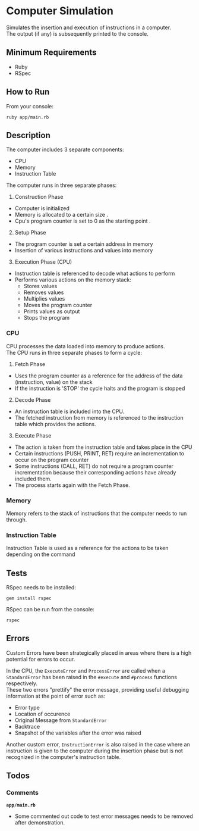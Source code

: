 # Computer Simulation
Simulates the insertion and execution of instructions in a computer.  
The output (if any) is subsequently printed to the console.

## Minimum Requirements
- Ruby
- RSpec

## How to Run
From your console:

`ruby app/main.rb`

## Description
The computer includes 3 separate components:
- CPU
- Memory
- Instruction Table

The computer runs in three separate phases:  
1. Construction Phase
  - Computer is initialized
  - Memory is allocated to a certain size . 
  - Cpu's program counter is set to 0 as the starting point . 

2. Setup Phase
  - The program counter is set a certain address in memory
  - Insertion of various instructions and values into memory

3. Execution Phase (CPU)
  - Instruction table is referenced to decode what actions to perform
  - Performs various actions on the memory stack:
    - Stores values
    - Removes values
    - Multiplies values
    - Moves the program counter
    - Prints values as output
    - Stops the program
    
### CPU
CPU processes the data loaded into memory to produce actions.  
The CPU runs in three separate phases to form a cycle:  
1. Fetch Phase
  - Uses the program counter as a reference for the address of the data (instruction, value) on the stack
  - If the instruction is 'STOP' the cycle halts and the program is stopped

2. Decode Phase
  - An instruction table is included into the CPU.
  - The fetched instruction from memory is referenced to the instruction table which provides the actions.

3. Execute Phase
  - The action is taken from the instruction table and takes place in the CPU
  - Certain instructions (PUSH, PRINT, RET) require an incrementation to occur on the program counter
  - Some instructions (CALL, RET) do not require a program counter incrementation because their corresponding actions have already included them.
  - The process starts again with the Fetch Phase.

### Memory
Memory refers to the stack of instructions that the computer needs to run through.

### Instruction Table
Instruction Table is used as a reference for the actions to be taken depending on the command

## Tests
RSpec needs to be installed:

`gem install rspec`

RSpec can be run from the console:

`rspec`

## Errors
Custom Errors have been strategically placed in areas where there is a high potential for errors to occur.

In the CPU, the `ExecuteError` and `ProcessError` are called when a `StandardError` has been raised in the `#execute` and `#process` functions respectively.  
These two errors "prettify" the error message, providing useful debugging information at the point of error such as:
- Error type
- Location of occurence
- Original Message from `StandardError`
- Backtrace
- Snapshot of the variables after the error was raised

Another custom error, `InstructionError` is also raised in the case where an instruction is given to the computer during the insertion phase but is not recognized in the computer's instruction table.

## Todos

### Comments
**`app/main.rb`**
- Some commented out code to test error messages needs to be removed after demonstration.
